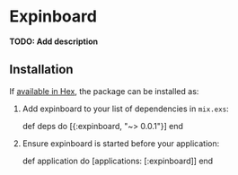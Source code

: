 # Expinboard

**TODO: Add description**

## Installation

If [available in Hex](https://hex.pm/docs/publish), the package can be installed as:

  1. Add expinboard to your list of dependencies in `mix.exs`:

        def deps do
          [{:expinboard, "~> 0.0.1"}]
        end

  2. Ensure expinboard is started before your application:

        def application do
          [applications: [:expinboard]]
        end
